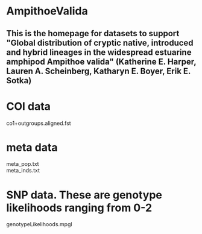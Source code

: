 # AmpithoeValida

## This is the homepage for datasets to support "Global distribution of cryptic native, introduced and hybrid lineages in the widespread estuarine amphipod Ampithoe valida" (Katherine E. Harper, Lauren A. Scheinberg, Katharyn E. Boyer, Erik E. Sotka)

# COI data  
co1+outgroups.aligned.fst

# meta data
meta_pop.txt  
meta_inds.txt  

# SNP data. These are genotype likelihoods ranging from 0-2  

genotypeLikelihoods.mpgl  

